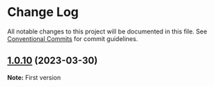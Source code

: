 # Change Log

All notable changes to this project will be documented in this file.
See [Conventional Commits](https://conventionalcommits.org) for commit guidelines.

## [1.0.10](https://www.npmjs.com/package/@roelandtsw/cookie-master/v/1.0.10) (2023-03-30)

**Note:** First version

